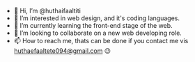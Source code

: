 - 👋 Hi, I’m @huthaifaaltiti
- 👀 I’m interested in web design, and it's coding languages.
- 🌱 I’m currently learning the front-end stage of the web.
- 💞️ I’m looking to collaborate on a new web developing role.
- 📫 How to reach me, thats can be done if you contact me vis huthaefaaltete094@gmail.com 😉

<!---
huthaifaaltiti/huthaifaaltiti is a ✨ special ✨ repository because its `README.md` (this file) appears on your GitHub profile.
You can click the Preview link to take a look at your changes.
--->
